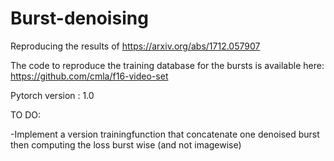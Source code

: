 # Burst-denoising
Reproducing the results of https://arxiv.org/abs/1712.057907

The code to reproduce the training database for the bursts is available here: https://github.com/cmla/f16-video-set

Pytorch version : 1.0

TO DO:
 
-Implement a version trainingfunction that concatenate one denoised burst then computing the loss burst wise (and not imagewise)












